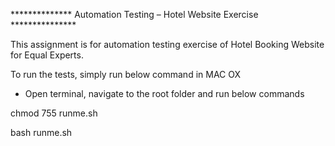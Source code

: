 ************** Automation Testing – Hotel Website Exercise  ***************

This assignment is for automation testing exercise of Hotel Booking Website for Equal Experts.

To run the tests, simply run below command in MAC OX

- Open terminal, navigate to the root folder and run below commands

chmod 755 runme.sh

bash runme.sh
